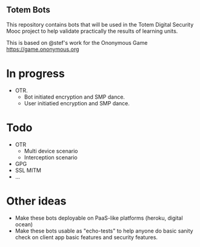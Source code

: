 Totem Bots
----------

This repository contains bots that will be used in the Totem Digital Security Mooc project to help validate practically the results of learning units.

This is based on @stef's work for the Ononymous Game https://game.ononymous.org

# In progress

 - OTR.
    - Bot initiated encryption and SMP dance.
    - User initiatied encryption and SMP dance.

# Todo

 - OTR
   - Multi device scenario
   - Interception scenario
 - GPG
 - SSL MITM
 - ... 

# Other ideas

 - Make these bots deployable on PaaS-like platforms (heroku, digital ocean)
 - Make these bots usable as "echo-tests" to help anyone do basic sanity check on client app basic features and security features.

